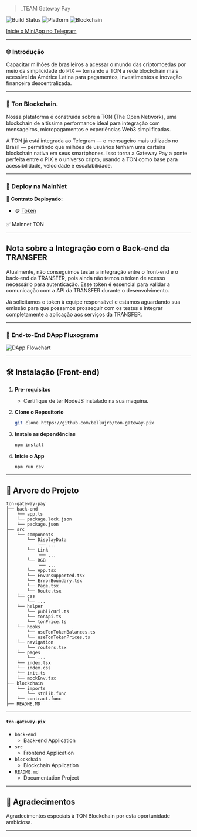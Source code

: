 > _TEAM Gateway Pay

![Build Status](https://img.shields.io/badge/Build-Passing-brightgreen)
![Platform](https://img.shields.io/badge/Platform-Web-blue)
![Blockchain](https://img.shields.io/badge/Blockchain-Ton-blue)

[Inicie o MiniApp no Telegram](https://t.me/TonGatewayPayBot/mini)

---

### 🌐 Introdução

Capacitar milhões de brasileiros a acessar o mundo das criptomoedas por meio da simplicidade do PIX — tornando a TON a rede blockchain mais acessível da América Latina para pagamentos, investimentos e inovação financeira descentralizada.

---

### 🔴 Ton Blockchain.

Nossa plataforma é construída sobre a TON (The Open Network), uma blockchain de altíssima performance ideal para integração com mensageiros, micropagamentos e experiências Web3 simplificadas.

A TON já está integrada ao Telegram — o mensageiro mais utilizado no Brasil — permitindo que milhões de usuários tenham uma carteira blockchain nativa em seus smartphones. Isso torna a Gateway Pay a ponte perfeita entre o PIX e o universo cripto, usando a TON como base para acessibilidade, velocidade e escalabilidade.

--- 

### 🔗 Deploy na MainNet

📄 **Contrato Deployado:**  

- 🪙 [Token](https://tonviewer.com/UQDBIhmZ3uuX9MzFJmmShZMiLOkwGNk_tsRU_O3yUW-VbOtQ?section=message)

✅ Mainnet TON

---

## Nota sobre a Integração com o Back-end da TRANSFER

Atualmente, não conseguimos testar a integração entre o front-end e o back-end da TRANSFER, pois ainda não temos o token de acesso necessário para autenticação. Esse token é essencial para validar a comunicação com a API da TRANSFER durante o desenvolvimento.

Já solicitamos o token à equipe responsável e estamos aguardando sua emissão para que possamos prosseguir com os testes e integrar completamente a aplicação aos serviços da TRANSFER.

---

### 🔁 End-to-End DApp Fluxograma

![DApp Flowchart](https://github.com/user-attachments/assets/86c3975d-454c-4b10-8918-ff02b2f3841a)

---

## 🛠 Instalação (Front-end)

1. **Pre-requisitos**
    - Certifique de ter NodeJS instalado na sua maquina.

2. **Clone o Repositorio**

    ```bash
    git clone https://github.com/bellujrb/ton-gateway-pix
    ```

3. **Instale as dependências**

    ```bash
    npm install
    ```

4. **Inicie o App**

    ```bash
    npm run dev
    ```

---

## 📂 Arvore do Projeto
    
```
ton-gateway-pay
├── back-end
│   └── app.ts
│   └── package.lock.json
│   └── package.json
├── src
│   └── components
│       └── DisplayData
│           └── ...
│       └── Link
│           └── ...
│       └── RGB
│           └── ...
│       └── App.tsx
│       └── EnvUnsupported.tsx
│       └── ErrorBoundary.tsx
│       └── Page.tsx
│       └── Route.tsx
│   └── css
│       └── ...
│   └── helper
│       └── publicUrl.ts
│       └── tonApi.ts
│       └── tonPrice.ts
│   └── hooks
│       └── useTonTokenBalances.ts
│       └── useTonTokenPrices.ts
│   └── navigation
│       └── routers.tsx
│   └── pages
│       └── ...
│   └── index.tsx
│   └── index.css
│   └── init.ts
│   └── mockEnv.tsx
├── blockchain
│   └── imports
│       └── stdlib.func
│   └── contract.func
├── README.MD
```
---

#### `ton-gateway-pix`

- `back-end`
    - Back-end Application
- `src`
    - Frontend Application
- `blockchain`
    - Blockchain Application
- `README.md`
    - Documentation Project
 
---

## 🙏 Agradecimentos

Agradecimentos especiais à TON Blockchain por esta oportunidade ambiciosa.

---
